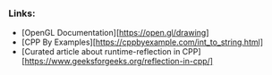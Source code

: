 ### Links:
- [OpenGL Documentation][https://open.gl/drawing]
- [CPP By Examples][https://cppbyexample.com/int_to_string.html]
- [Curated article about runtime-reflection in CPP][https://www.geeksforgeeks.org/reflection-in-cpp/]
